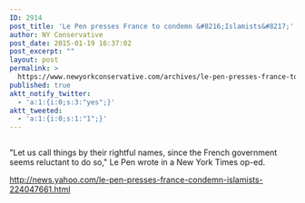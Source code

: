 ```yaml
---
ID: 2914
post_title: 'Le Pen presses France to condemn &#8216;Islamists&#8217;'
author: NY Conservative
post_date: 2015-01-19 16:37:02
post_excerpt: ""
layout: post
permalink: >
  https://www.newyorkconservative.com/archives/le-pen-presses-france-to-condemn-islamists/
published: true
aktt_notify_twitter:
  - 'a:1:{i:0;s:3:"yes";}'
aktt_tweeted:
  - 'a:1:{i:0;s:1:"1";}'
---
```

<p><img src="http://www.newyorkconservative.com/wp-content/uploads/2015/01/011915_2136_LePenpresse1.jpg" alt="" />
	</p><p>"Let us call things by their rightful names, since the French government seems reluctant to do so," Le Pen wrote in a New York Times op-ed.
</p><p><a href="http://news.yahoo.com/le-pen-presses-france-condemn-islamists-224047661.html">http://news.yahoo.com/le-pen-presses-france-condemn-islamists-224047661.html</a>
	</p>